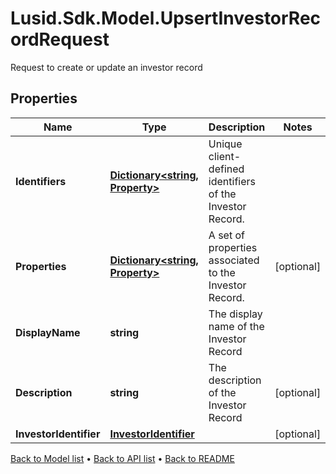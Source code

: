 # Lusid.Sdk.Model.UpsertInvestorRecordRequest
Request to create or update an investor record

## Properties

Name | Type | Description | Notes
------------ | ------------- | ------------- | -------------
**Identifiers** | [**Dictionary&lt;string, Property&gt;**](Property.md) | Unique client-defined identifiers of the Investor Record. | 
**Properties** | [**Dictionary&lt;string, Property&gt;**](Property.md) | A set of properties associated to the Investor Record. | [optional] 
**DisplayName** | **string** | The display name of the Investor Record | 
**Description** | **string** | The description of the Investor Record | [optional] 
**InvestorIdentifier** | [**InvestorIdentifier**](InvestorIdentifier.md) |  | [optional] 

[Back to Model list](../README.md#documentation-for-models) &#8226; [Back to API list](../README.md#documentation-for-api-endpoints) &#8226; [Back to README](../README.md)


